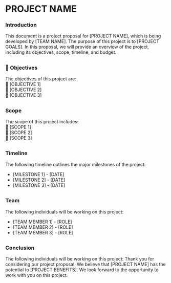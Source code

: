 # PROJECT NAME

### Introduction  
This document is a project proposal for [PROJECT NAME], which is being developed by [TEAM NAME]. The purpose of this project is to [PROJECT GOALS]. In this proposal, we will provide an overview of the project, including its objectives, scope, timeline, and budget.
##
### :link: Objectives
The objectives of this project are:  
:round_pushpin: [OBJECTIVE 1]  
:round_pushpin: [OBJECTIVE 2]  
:round_pushpin: [OBJECTIVE 3]  
##
### Scope  
The scope of this project includes:  
:pushpin: [SCOPE 1]  
:pushpin: [SCOPE 2]  
:pushpin: [SCOPE 3]  
##
### Timeline
The following timeline outlines the major milestones of the project:
* [MILESTONE 1] - [DATE]
* [MILESTONE 2] - [DATE]
* [MILESTONE 3] - [DATE]
##
### Team
The following individuals will be working on this project:
* [TEAM MEMBER 1] - [ROLE]
* [TEAM MEMBER 2] - [ROLE]
* [TEAM MEMBER 3] - [ROLE]
##
### Conclusion
The following individuals will be working on this project:
Thank you for considering our project proposal. We believe that [PROJECT NAME] has the potential to [PROJECT BENEFITS]. We look forward to the opportunity to work with you on this project.
